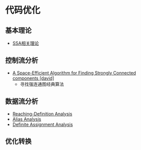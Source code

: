# 代码优化

## 基本理论

* [SSA相关理论](SSAIntroduction.md)

## 控制流分析

* [A Space-Efficient Algorithm for Finding Strongly Connected components [david]](/papers/A%20Space-Efficient%20Algorithm%20for%20Finding%20Strongly%20Connected%20components%20[david].pdf)
  * 寻找强连通图经典算法

## 数据流分析

* [Reaching-Definition Analysis](ReachingDefinitionAnalysis.md)
* [Alias Analysis](AliasAnalysis.md)
* [Definite Assignment Analysis](DefiniteAssignmentAnalaysis.md)

## 优化转换
